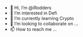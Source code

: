 - 👋 Hi, I’m @iRodders
- 👀 I’m interested in Defi
- 🌱 I’m currently learning Crypto 
- 💞️ I’m looking to collaborate on ...
- 📫 How to reach me ...

<!---
iRodders/iRodders is a ✨ special ✨ repository because its `README.md` (this file) appears on your GitHub profile.
You can click the Preview link to take a look at your changes.
--->
